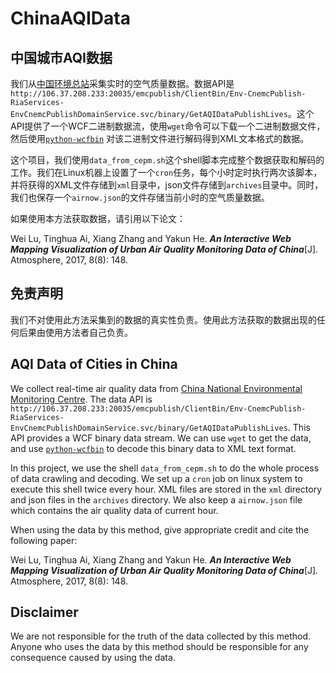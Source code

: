 # ChinaAQIData

## 中国城市AQI数据
我们从[中国环境总站](http://www.cnemc.cn/)采集实时的空气质量数据。数据API是`http://106.37.208.233:20035/emcpublish/ClientBin/Env-CnemcPublish-RiaServices-EnvCnemcPublishDomainService.svc/binary/GetAQIDataPublishLives`。这个API提供了一个WCF二进制数据流，使用`wget`命令可以下载一个二进制数据文件，然后使用[`python-wcfbin`](https://github.com/ernw/python-wcfbin) 对该二进制文件进行解码得到XML文本格式的数据。

这个项目，我们使用`data_from_cepm.sh`这个shell脚本完成整个数据获取和解码的工作。我们在Linux机器上设置了一个`cron`任务，每个小时定时执行两次该脚本，并将获得的XML文件存储到`xml`目录中，json文件存储到`archives`目录中。同时，我们也保存一个`airnow.json`的文件存储当前小时的空气质量数据。

如果使用本方法获取数据，请引用以下论文：

Wei Lu, Tinghua Ai, Xiang Zhang and Yakun He. ***An Interactive Web Mapping Visualization of Urban Air Quality Monitoring Data of China***[J]. Atmosphere, 2017, 8(8): 148.

## 免责声明
我们不对使用此方法采集到的数据的真实性负责。使用此方法获取的数据出现的任何后果由使用方法者自己负责。


## AQI Data of Cities in China

We collect real-time air quality data from [China National Environmental Monitoring Centre](http://www.cnemc.cn/). The data API is `http://106.37.208.233:20035/emcpublish/ClientBin/Env-CnemcPublish-RiaServices-EnvCnemcPublishDomainService.svc/binary/GetAQIDataPublishLives`. This API provides a WCF binary data stream. We can use `wget` to get the data, and use [`python-wcfbin`](https://github.com/ernw/python-wcfbin) to decode this binary data to XML text format.

In this project, we use the shell `data_from_cepm.sh` to do the whole process of data crawling and decoding. We set up a `cron` job on linux system to execute this shell twice every hour. XML files are stored in the `xml` directory and json files in the `archives` directory. We also keep a `airnow.json` file which contains the air quality data of current hour. 

When using the data by this method, give appropriate credit and cite the following paper:

Wei Lu, Tinghua Ai, Xiang Zhang and Yakun He. ***An Interactive Web Mapping Visualization of Urban Air Quality Monitoring Data of China***[J]. Atmosphere, 2017, 8(8): 148.

## Disclaimer
We are not responsible for the truth of the data collected by this method. Anyone who uses the data by this method should be responsible for any consequence caused by using the data.